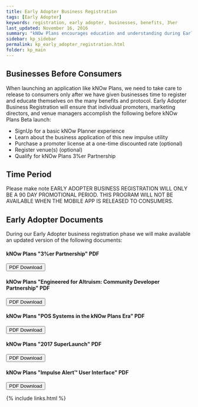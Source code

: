 ```yaml
---
title: Early Adopter Business Registration
tags: [Early Adopter]
keywords: registration, early adopter, businesses, benefits, 3%er
last_updated: November 16, 2016
summary: "kNOw Plans encourages education and understanding during Early Adopter Business before launching kNOW Plan Beta to consumers."
sidebar: kp_sidebar
permalink: kp_early_adopter_registration.html
folder: kp_main
---
```


## Businesses Before Consumers
When launching an application like kNOw Plans, we need to take care to release to consumers only after we have given businesses time to register and educate themselves on the many benefits and protocol. Early Adopter Business Registration will ensure that individual promoters, marketing directors, and venue managers accomplish the following before kNOw Plans Beta launch:

* SignUp for a basic kNOw Planner experience
* Learn about the business application of this new impulse utility
* Purchase a promoter license at a one-time discounted rate (optional)
* Register venue(s) (optional)
* Qualify for kNOw Plans 3%er Partnership

## Time Period
Please make note EARLY ADOPTER BUSINESS REGISTRATION WILL ONLY BE A 90 DAY PROMOTIONAL PERIOD.
THIS PROGRAM WILL NOT BE AVAILABLE WHEN THE MOBILE APP IS RELEASED TO CONSUMERS.

## Early Adopter Documents
During our Early Adopter business registration phase we will make available an updated version of the following documents:

#### kNOw Plans "3%er Partnership" PDF
<p><a target="_blank" class="noCrossRef" href="pdf/vision_ofa3prctr_officialpack2016.pdf"><button type="button" class="btn btn-default" aria-label="Left Align"><span class="glyphicon glyphicon-download-alt" aria-hidden="true"></span> PDF Download</button></a></p>

#### kNOw Plans "Engineered for Altruism: Community Developer Partnership" PDF
<p><a target="_blank" class="noCrossRef" href="pdf/engineered_for_altruism_knowplans.pdf"><button type="button" class="btn btn-default" aria-label="Left Align"><span class="glyphicon glyphicon-download-alt" aria-hidden="true"></span> PDF Download</button></a></p>

#### kNOw Plans "POS Systems in the kNOw Plans Era" PDF
<p><a target="_blank" class="noCrossRef" href="pdf/pos_systems_in_kp_era.pdf"><button type="button" class="btn btn-default" aria-label="Left Align"><span class="glyphicon glyphicon-download-alt" aria-hidden="true"></span> PDF Download</button></a></p>

#### kNOw Plans "2017 SuperLaunch" PDF
<p><a target="_blank" class="noCrossRef" href="pdf/superlaunch.pdf"><button type="button" class="btn btn-default" aria-label="Left Align"><span class="glyphicon glyphicon-download-alt" aria-hidden="true"></span> PDF Download</button></a></p>

#### kNOw Plans "Impulse Alert™ User Interface" PDF
<p><a target="_blank" class="noCrossRef" href="pdf/kp_impulse_alert_ui.pdf"><button type="button" class="btn btn-default" aria-label="Left Align"><span class="glyphicon glyphicon-download-alt" aria-hidden="true"></span> PDF Download</button></a></p>

{% include links.html %}